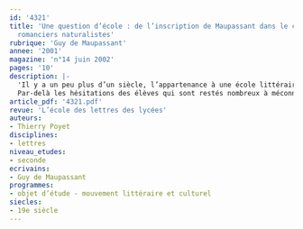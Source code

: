 ```yaml
---
id: '4321'
title: 'Une question d’école : de l’inscription de Maupassant dans le cercle des
  romanciers naturalistes'
rubrique: 'Guy de Maupassant'
annee: '2001'
magazine: 'n°14 juin 2002'
pages: '10'
description: |-
  'Il y a un peu plus d’un siècle, l’appartenance à une école littéraire pouvait faire l’objet de polémiques. On était naturaliste ou symboliste, partisan du seul réalisme ou carrément du vérisme… L’histoire littéraire n’étant plus guère enseignée, les points de repères font souvent défaut aux élèves. L’œuvre au programme à l’Épreuve anticipée de français 2000-2001 – un roman naturaliste de Zola ou Maupassant – a ainsi posé davantage de problèmes qu’on ne l’a entendu dire. Pourquoi étudier une œuvre ? Parce qu’elle appartient à une école spécifique et incarne un type de littérature, en l’occurrence le naturalisme ? Pour étudier un grand écrivain, Zola ou Maupassant ? Pour les deux raisons à la fois ? C’est bien là la difficulté majeure : Maupassant est-il naturaliste ?
  Par-delà les hésitations des élèves qui sont restés nombreux à méconnaître ce qu’est le naturalisme, c’est le bien- fondé de cette question même qui mérite réflexion. Au final, c’est la notion d’école littéraire qui est à interroger : qu’apporte-t-elle à la connaissance de la littérature ? Comment faut-il l’aborder, selon quels objectifs et en prenant quel(s) exemple(s) ?'
article_pdf: '4321.pdf'
revue: 'L’école des lettres des lycées'
auteurs:
- Thierry Poyet
disciplines:
- lettres
niveau_etudes:
- seconde
ecrivains:
- Guy de Maupassant
programmes:
- objet d’étude - mouvement littéraire et culturel
siecles:
- 19e siècle
---
```

